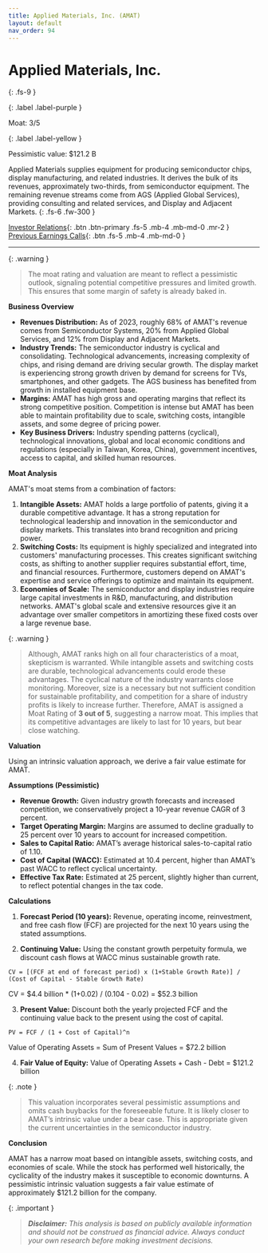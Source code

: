```yaml
---
title: Applied Materials, Inc. (AMAT)
layout: default
nav_order: 94
---
```


# Applied Materials, Inc.
{: .fs-9 }

{: .label .label-purple }

Moat: 3/5

{: .label .label-yellow }

Pessimistic value: $121.2 B

Applied Materials supplies equipment for producing semiconductor chips, display manufacturing, and related industries. It derives the bulk of its revenues, approximately two-thirds, from semiconductor equipment. The remaining revenue streams come from AGS (Applied Global Services), providing consulting and related services, and Display and Adjacent Markets.
{: .fs-6 .fw-300 }

[Investor Relations](https://www.google.com/search?q=AMAT+investor+relations){: .btn .btn-primary .fs-5 .mb-4 .mb-md-0 .mr-2 }
[Previous Earnings Calls](https://discountingcashflows.com/company/AMAT/transcripts/){: .btn .fs-5 .mb-4 .mb-md-0 }

---

{: .warning } 
>The moat rating and valuation are meant to reflect a pessimistic outlook, signaling potential competitive pressures and limited growth. This ensures that some margin of safety is already baked in.


**Business Overview**

* **Revenues Distribution:** As of 2023, roughly 68% of AMAT's revenue comes from Semiconductor Systems, 20% from Applied Global Services, and 12% from Display and Adjacent Markets.
* **Industry Trends:** The semiconductor industry is cyclical and consolidating. Technological advancements, increasing complexity of chips, and rising demand are driving secular growth. The display market is experiencing strong growth driven by demand for screens for TVs, smartphones, and other gadgets.  The AGS business has benefited from growth in installed equipment base.
* **Margins:** AMAT has high gross and operating margins that reflect its strong competitive position. Competition is intense but AMAT has been able to maintain profitability due to scale, switching costs, intangible assets, and some degree of pricing power.
* **Key Business Drivers:** Industry spending patterns (cyclical), technological innovations, global and local economic conditions and regulations (especially in Taiwan, Korea, China), government incentives, access to capital, and skilled human resources.

**Moat Analysis**

AMAT's moat stems from a combination of factors:

1. **Intangible Assets:** AMAT holds a large portfolio of patents, giving it a durable competitive advantage. It has a strong reputation for technological leadership and innovation in the semiconductor and display markets. This translates into brand recognition and pricing power.
2. **Switching Costs:** Its equipment is highly specialized and integrated into customers' manufacturing processes. This creates significant switching costs, as shifting to another supplier requires substantial effort, time, and financial resources. Furthermore, customers depend on AMAT's expertise and service offerings to optimize and maintain its equipment.
3. **Economies of Scale:** The semiconductor and display industries require large capital investments in R&D, manufacturing, and distribution networks. AMAT's global scale and extensive resources give it an advantage over smaller competitors in amortizing these fixed costs over a large revenue base.

{: .warning }
>
> Although, AMAT ranks high on all four characteristics of a moat, skepticism is warranted. While intangible assets and switching costs are durable, technological advancements could erode these advantages. The cyclical nature of the industry warrants close monitoring. Moreover, size is a necessary but not sufficient condition for sustainable profitability, and competition for a share of industry profits is likely to increase further. Therefore, AMAT is assigned a Moat Rating of **3 out of 5**, suggesting a narrow moat. This implies that its competitive advantages are likely to last for 10 years, but bear close watching.

**Valuation**

Using an intrinsic valuation approach, we derive a fair value estimate for AMAT.

**Assumptions (Pessimistic)**

* **Revenue Growth:**  Given industry growth forecasts and increased competition, we conservatively project a 10-year revenue CAGR of 3 percent.
* **Target Operating Margin:** Margins are assumed to decline gradually to 25 percent over 10 years to account for increased competition.
* **Sales to Capital Ratio:** AMAT’s average historical sales-to-capital ratio of 1.10.
* **Cost of Capital (WACC):** Estimated at 10.4 percent, higher than AMAT’s past WACC to reflect cyclical uncertainty.
* **Effective Tax Rate:**  Estimated at 25 percent, slightly higher than current, to reflect potential changes in the tax code.

**Calculations**

1. **Forecast Period (10 years):** Revenue, operating income, reinvestment, and free cash flow (FCF) are projected for the next 10 years using the stated assumptions.


2. **Continuing Value:** Using the constant growth perpetuity formula, we discount cash flows at WACC minus sustainable growth rate.

```
CV = [(FCF at end of forecast period) x (1+Stable Growth Rate)] / (Cost of Capital - Stable Growth Rate)
```

CV = $4.4 billion * (1+0.02) / (0.104 - 0.02) = $52.3 billion 


3. **Present Value:** Discount both the yearly projected FCF and the continuing value back to the present using the cost of capital.

```
PV = FCF / (1 + Cost of Capital)^n
```

Value of Operating Assets = Sum of Present Values = $72.2 billion

4. **Fair Value of Equity:** Value of Operating Assets + Cash - Debt = $121.2 billion

{: .note }
>
> This valuation incorporates several pessimistic assumptions and omits cash buybacks for the foreseeable future.  It is likely closer to AMAT’s intrinsic value under a bear case.  This is appropriate given the current uncertainties in the semiconductor industry. 

**Conclusion**

AMAT has a narrow moat based on intangible assets, switching costs, and economies of scale.  While the stock has performed well historically, the cyclicality of the industry makes it susceptible to economic downturns. A pessimistic intrinsic valuation suggests a fair value estimate of approximately $121.2 billion for the company.


{: .important }
>
> ***Disclaimer:** This analysis is based on publicly available information and should not be construed as financial advice. Always conduct your own research before making investment decisions.*